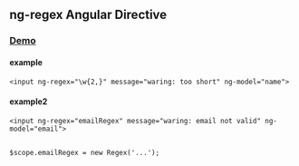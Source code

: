 ## ng-regex Angular Directive

### <a href="http://codepen.io/zerohouse/pen/MwNxeR" target="_blank">Demo</a>

#### example
    <input ng-regex="\w{2,}" message="waring: too short" ng-model="name">
    
    
#### example2
    <input ng-regex="emailRegex" message="waring: email not valid" ng-model="email">


    $scope.emailRegex = new Regex('...');